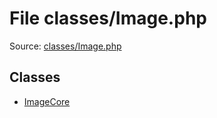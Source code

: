 File classes/Image.php
=========

Source: [classes/Image.php](https://github.com/PrestaShop/PrestaShop/blob/1.5.5.0/classes/Image.php)


Classes
-------

* [ImageCore](class.ImageCore.md)

